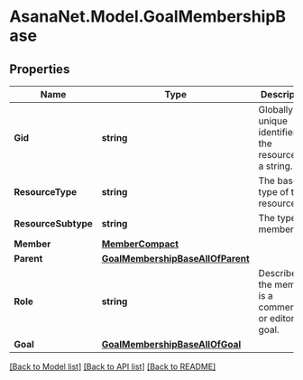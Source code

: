 # AsanaNet.Model.GoalMembershipBase

## Properties

Name | Type | Description | Notes
------------ | ------------- | ------------- | -------------
**Gid** | **string** | Globally unique identifier of the resource, as a string. | [optional] [readonly] 
**ResourceType** | **string** | The base type of this resource. | [optional] 
**ResourceSubtype** | **string** | The type of membership. | [optional] [readonly] 
**Member** | [**MemberCompact**](MemberCompact.md) |  | [optional] 
**Parent** | [**GoalMembershipBaseAllOfParent**](GoalMembershipBaseAllOfParent.md) |  | [optional] 
**Role** | **string** | Describes if the member is a commenter or editor in goal. | [optional] 
**Goal** | [**GoalMembershipBaseAllOfGoal**](GoalMembershipBaseAllOfGoal.md) |  | [optional] 

[[Back to Model list]](../README.md#documentation-for-models) [[Back to API list]](../README.md#documentation-for-api-endpoints) [[Back to README]](../README.md)

